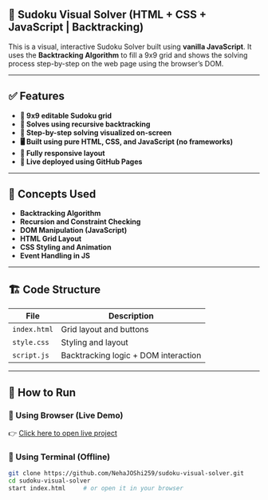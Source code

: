 ## 🧩 Sudoku Visual Solver (HTML + CSS + JavaScript | Backtracking)

This is a visual, interactive Sudoku Solver built using **vanilla JavaScript**. It uses the **Backtracking Algorithm** to fill a 9x9 grid and shows the solving process step-by-step on the web page using the browser’s DOM.

---

## ✅ Features

- **🔢 9x9 editable Sudoku grid**
- **🔁 Solves using recursive backtracking**
- **🧠 Step-by-step solving visualized on-screen**
- **🖥️ Built using pure HTML, CSS, and JavaScript (no frameworks)**
- **📱 Fully responsive layout**
- **🔗 Live deployed using GitHub Pages**

---

## 🧠 Concepts Used

- **Backtracking Algorithm**
- **Recursion and Constraint Checking**
- **DOM Manipulation (JavaScript)**
- **HTML Grid Layout**
- **CSS Styling and Animation**
- **Event Handling in JS**

---

## 🏗️ Code Structure

| File         | Description                                |
|--------------|--------------------------------------------|
| `index.html` | Grid layout and buttons                    |
| `style.css`  | Styling and layout                         |
| `script.js`  | Backtracking logic + DOM interaction       |

---

## 🔧 How to Run

### 🔹 Using Browser (Live Demo)

👉 [Click here to open live project](https://nehajoshi259.github.io/sudoku-visual-solver/)

### 🔹 Using Terminal (Offline)

```bash
git clone https://github.com/NehaJOShi259/sudoku-visual-solver.git
cd sudoku-visual-solver
start index.html     # or open it in your browser
